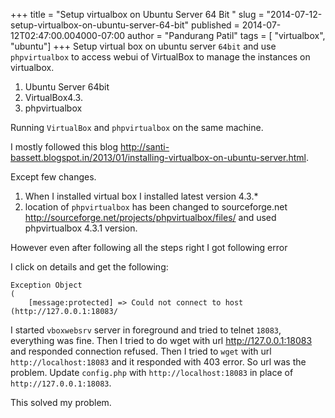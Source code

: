 +++
title = "Setup virtualbox on Ubuntu Server 64 Bit "
slug = "2014-07-12-setup-virtualbox-on-ubuntu-server-64-bit"
published = 2014-07-12T02:47:00.004000-07:00
author = "Pandurang Patil"
tags = [ "virtualbox", "ubuntu"]
+++
Setup virtual box on ubuntu server `64bit` and use `phpvirtualbox` to access webui of VirtualBox to manage the instances on virtualbox.

1. Ubuntu Server 64bit
2. VirtualBox4.3.
3. phpvirtualbox

Running `VirtualBox` and `phpvirtualbox` on the same machine.

I mostly followed this blog http://santi-bassett.blogspot.in/2013/01/installing-virtualbox-on-ubuntu-server.html.

Except few changes. 

1. When I installed virtual box I installed latest version 4.3.*
2. location of `phpvirtualbox` has been changed to sourceforge.net http://sourceforge.net/projects/phpvirtualbox/files/ and used phpvirtualbox 4.3.1 version.

However even after following all the steps right I got following error

I click on details and get the following:

    Exception Object
    (
        [message:protected] => Could not connect to host (http://127.0.0.1:18083/

I started `vboxwebsrv` server in foreground and tried to telnet `18083`, everything was fine. Then I tried to do wget with url http://127.0.0.1:18083 and responded connection refused. Then I tried to `wget` with url `http://localhost:18083` and it responded with 403 error. So url was the problem. Update `config.php` with `http://localhost:18083` in place of `http://127.0.0.1:18083`.

This solved my problem.